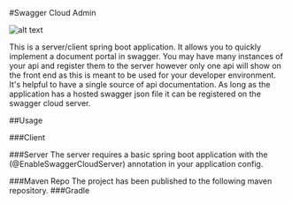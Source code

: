 #Swagger Cloud Admin

![alt text](https://travis-ci.org/moronicgeek/SwaggerCloud.svg?branch=master "Travis CI Build Information")



This is a server/client spring boot application. It allows you to quickly implement a document portal in swagger. 
You may have many instances of your api and register them to the server however only one api will show on the front end as this is meant to be used for your developer environment. 
It's helpful to have a single source of api documentation. As long as the application has a hosted swagger json file it can be registered on the swagger cloud server.
 
 
##Usage
 
###Client
 
###Server
 The server requires a basic spring boot application with the (@EnableSwaggerCloudServer) annotation in your application config.
 
###Maven Repo
 The project has been published to the following maven repository.
###Gradle
 
 
